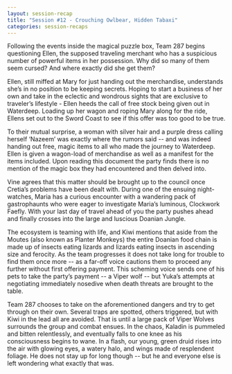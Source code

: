 ```yaml
---
layout: session-recap
title: "Session #12 - Crouching Owlbear, Hidden Tabaxi"
categories: session-recaps
---
```


Following the events inside the magical puzzle box, Team 287 begins questioning Ellen, the supposed traveling merchant who has a suspicious number of powerful items in her possession. Why did so many of them seem cursed? And where exactly did she get them?

Ellen, still miffed at Mary for just handing out the merchandise, understands she’s in no position to be keeping secrets. Hoping to start a business of her own and take in the eclectic and wondrous sights that are exclusive to traveler’s lifestyle - Ellen heeds the call of free stock being given out in Waterdeep. Loading up her wagon and roping Mary along for the ride, Ellens set out to the Sword Coast to see if this offer was too good to be true.

To their mutual surprise, a woman with silver hair and a purple dress calling herself ‘Nazeem’ was exactly where the rumors said -- and was indeed handing out free, magic items to all who made the journey to Waterdeep. Ellen is given a wagon-load of merchandise as well as a manifest for the items included. Upon reading this document the party finds there is no mention of the magic box they had encountered and then delved into.

Vine agrees that this matter should be brought up to the council once Cretia’s problems have been dealt with. During one of the ensuing night-watches, Maria has a curious encounter with a wandering pack of gastrophaunts who were eager to investigate Maria’s luminous, Clockwork Faefly. With your last day of travel ahead of you the party pushes ahead and finally crosses into the large and luscious Doanian Jungle.

The ecosystem is teaming with life, and Kiwi mentions that aside from the Moutes (also known as Planter Monkeys) the entire Doanian food chain is made up of insects eating lizards and lizards eating insects in ascending size and ferocity. As the team progresses it does not take long for trouble to find them once more -- as a far-off voice cautions them to proceed any further without first offering payment. This scheming voice sends one of his pets to take the party’s payment -- a Viper wolf -- but Yuka’s attempts at negotiating immediately nosedive when death threats are brought to the table.

Team 287 chooses to take on the aforementioned dangers and try to get through on their own. Several traps are spotted, others triggered, but with Kiwi in the lead all are avoided. That is until a large pack of Viper Wolves surrounds the group and combat ensues. In the chaos, Kaladin is pummeled and bitten relentlessly, and eventually falls to one knee as his consciousness begins to wane. In a flash, our young, green druid rises into the air with glowing eyes, a watery halo, and wings made of resplendent foliage. He does not stay up for long though -- but he and everyone else is left wondering what exactly that was.
